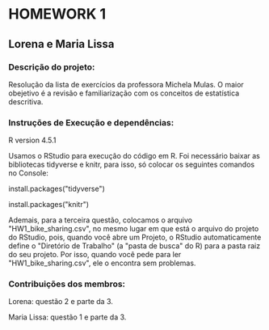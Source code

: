 # HOMEWORK 1
## Lorena e Maria Lissa
### Descrição do projeto:

Resolução da lista de exercícios da professora Michela Mulas. O maior obejetivo é a revisão e familiarização com os conceitos de estatística descritiva.

### Instruções de Execução e dependências:
R version 4.5.1

Usamos o RStudio para execução do código em R. Foi necessário baixar as bibliotecas tidyverse e knitr, para isso, só colocar os seguintes comandos no Console:

install.packages("tidyverse")

install.packages("knitr")

Ademais, para a terceira questão, colocamos o arquivo "HW1_bike_sharing.csv", no mesmo lugar em que está o arquivo do projeto do RStudio, pois, quando você abre um Projeto, o RStudio automaticamente define o "Diretório de Trabalho" (a "pasta de busca" do R) para a pasta raiz do seu projeto. Por isso, quando você pede para ler "HW1_bike_sharing.csv", ele o encontra sem problemas.

### Contribuições dos membros:
Lorena: questão 2 e parte da 3.

Maria Lissa: questão 1 e parte da 3.


